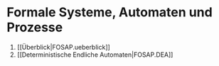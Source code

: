 
# Formale Systeme, Automaten und Prozesse
1. [[Überblick|FOSAP.ueberblick]]
2. [[Deterministische Endliche Automaten|FOSAP.DEA]]
